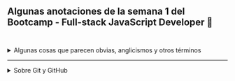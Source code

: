 



## Algunas anotaciones de la semana 1 del Bootcamp - Full-stack JavaScript Developer 📝<br><br>

 <details>
  <summary> Algunas cosas que parecen obvias, anglicismos y otros términos</summary><br>
  
Aunque parezca una cosa tonta, cuando te sumerges en el mundo de cualquier profesión por primera vez, te encuentras con el despliegue de una jerga comúnmente aceptada pero que para ti es como si estuvieran hablando en mandarín 👘. Pasa con la medicina, los ingenieros, los religiosos y por supuesto los informáticos no se iban a quedar atrás.<br>
El tema es que,cuando te das cuenta que el uso de esos términos raros es tan común y obvio entre la comunidad, te da vergüenza preguntar qué rayos significan.
En mi caso, los fui anotando e envestigué de qué se trataban y pude descifrar felizmente las conversaciones y explicaciones que en un principio me parecían confusas. <br><br>
  En el transcurso de las clases leí y escuché frases como "_Revisar todo antes de deployarlo_" <br>
  -_Antes de qué ????_ 😬😁😂😂
  ### Vamos con algunos ejemplos 💥
  
  <details>
    <summary>Deploy</summary> <br> 
  En el contexto de tecnología y desarrollo de software "Deploy" se refiere al proceso de implementar o lanzar una aplicación o software en un entorno en vivo, como un servidor o una plataforma en línea. Durante el proceso de despliegue, los desarrolladores pueden llevar a cabo una serie de tareas, como la configuración de servidores, la implementación de cambios de código, la verificación de errores y la realización de pruebas de calidad. Una vez que se completa el proceso de despliegue, la aplicación o software está disponible para su uso por parte de los usuarios finales. En otras palabras salida a producción. <br>   Ya sabes, cuando escuches: "voy a deployar" entenderás que van a salir a producción 👏👏
  </details>
    
  
  <details>
      <summary>Debug</summary><br>
      "Debug" se refiere al proceso de encontrar y corregir errores en el código de software. Los errores pueden surgir durante el desarrollo de software debido a problemas de sintaxis, problemas de lógica, problemas de integración con otras partes del software, o una variedad de otros factores. <br> Cuando escuches: "voy a debuguear" ya sabes que van a buscar errores en el código. 💪
 </details>
 
<details>
<summary>Bug</summary>

_Parece que el problema es un **Bug**_ ¿Te suena? 😉 <br><br>
 Bueno, primero un poco de contexto: <br> 
 
 > La historia del término "bug" se remonta a los primeros días de la informática y la programación, cuando las máquinas eran grandes y se basaban en sistemas de relés y cables para el procesamiento de datos. Se cree que el término fue utilizado por primera vez por la pionera en informática _**Grace Hopper**_ en 1947, cuando encontró un error en una máquina **Mark II de Harvard** que estaba causando un comportamiento inesperado. <br><br> El equipo de Hopper descubrió que el problema había sido causado por una **polilla** 😵 que se había atascado en uno de los relés de la máquina, lo que impedía que se cerrara correctamente. <br> En su diario de laboratorio, Hopper escribió:
 > > "_Depuración del sistema por búsqueda de errores_... _En una instancia reportada, se encontró un bug_... _Encontramos que el problema se debió a una polilla incrustada en el relé_..." <br>
 Como parte del reporte de la **Mark II**, dejaron en el registro a la polilla 🐛 pegada con cinta adhesiva. 😂😂😂

 El término 'bug' y su uso en electrónica se remonta al menos a 1878 con _Thomas Alva Edison_ pero esa es otra historia." 😲😲. <br>
En informática **Bug** se utiliza comúnmente para referirse a los errores y problemas en el código de software, ya lo sabes. ✌️
</details>
 
 
 
 
 
 
</details>
<hr>




<details>
<summary>Sobre Git y GitHub</summary><br>

**Git** es un sistema de control de versiones distribuido que permite a los desarrolladores de software llevar un registro de los cambios realizados en su código fuente. La filosofía detrás de **Git** es permitir a los desarrolladores trabajar de manera eficiente en proyectos de software en colaboración, manteniendo un historial completo y detallado de los cambios realizados a lo largo del tiempo.<br><br>
**Git** utiliza ramas (branches) para permitir que los desarrolladores trabajen en paralelo en diferentes características del proyecto, y los cambios se fusionan `merge` cuando se completan.

Por otra parte, **GitHub** es un servicio en línea que aloja repositorios de **Git** en la nube. Es decir, proporciona una plataforma en línea para almacenar, compartir y colaborar en proyectos de software con **Git**. <br><br> 
  
**GitHub** permite a los desarrolladores subir sus repositorios **Git** a la nube y colaborar en ellos con otros desarrolladores de todo el mundo. Los desarrolladores pueden realizar solicitudes de extracción `pull requests` para proponer cambios en el código fuente y revisar los cambios realizados por otros colaboradores.<br><br> 
  
**GitHub** también proporciona herramientas para la gestión de proyectos, seguimiento de problemas (issues), integración continua (continuous integration) y despliegue (deployment) automático.

La principal diferencia entre **Git** y **GitHub** es que **Git** es un sistema de control de versiones distribuido, mientras que **GitHub** es un servicio en línea que proporciona una plataforma para alojar y colaborar en repositorios de **Git** en la nube. **Git** es una herramienta de línea de comandos que se ejecuta en la terminal, mientras que **GitHub** es una plataforma en línea que proporciona una interfaz gráfica de usuario para administrar los repositorios.

---
  
</details>

</details>















